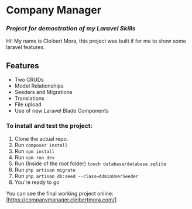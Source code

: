 # Company Manager
### _Project for demostration of my Laravel Skills_

Hi! My name is Cleibert Mora, this project was built if for me to show some laravel features.

## Features

- Two CRUDs
- Model Relationships
- Seeders and Migrations
- Translations
- File upload
- Use of new Laravel Blade Components

### To install and test the project:

1. Clone the actual repo.
2. Run `composer install`
3. Run `npm install`
4. Run `npm run dev`
5. Run (Inside of the root folder) `touch database/database.sqlite`
6. Run `php artisan migrate`
7. Run `php artisan db:seed --class=AdminUserSeeder`
8. You're ready to go

You can see the final working project online: [https://companymanager.cleibertmora.com/]